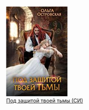 ![](Под%20защитой%20твоей%20тьмы%20(СИ).jpg)  
[Под защитой твоей тьмы (СИ)](Под%20защитой%20твоей%20тьмы%20(СИ).md)

